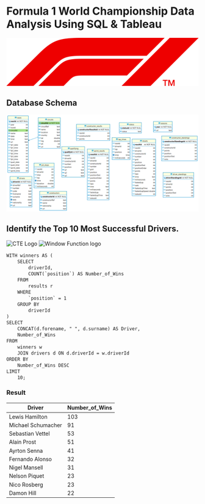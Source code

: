 # Formula 1 World Championship Data Analysis Using SQL & Tableau
![Logo](https://github.com/john-paul-31/Formula_1_Data_Analysis/blob/main/Logo.png)

## Database Schema
![App Screenshot](https://github.com/john-paul-31/Formula_1/blob/main/ER%20Diagram.png)

## Identify the Top 10 Most Successful Drivers.

![CTE Logo](https://img.shields.io/badge/-CTE-green) ![Window Function logo](https://img.shields.io/badge/-Window%20Function-yellow)

```
WITH winners AS (
    SELECT
        driverId,
        COUNT(`position`) AS Number_of_Wins
    FROM
        results r
    WHERE
        `position` = 1
    GROUP BY
        driverId
)
SELECT
    CONCAT(d.forename, " ", d.surname) AS Driver,
    Number_of_Wins
FROM
    winners w
    JOIN drivers d ON d.driverId = w.driverId
ORDER BY
    Number_of_Wins DESC
LIMIT
    10;
```
### Result
| Driver             | Number_of_Wins |
|--------------------|--------------|
| Lewis Hamilton      | 103          |
| Michael Schumacher  | 91           |
| Sebastian Vettel    | 53           |
| Alain Prost         | 51           |
| Ayrton Senna        | 41           |
| Fernando Alonso     | 32           |
| Nigel Mansell       | 31           |
| Nelson Piquet       | 23           |
| Nico Rosberg        | 23           |
| Damon Hill          | 22           |
